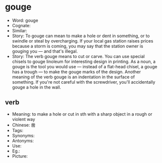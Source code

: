 # gouge

- Word: gouge
- Cognate: 
- Similar: 
- Story: To gouge can mean to make a hole or dent in something, or to swindle or steal by overcharging. If your local gas station raises prices because a storm is coming, you may say that the station owner is gouging you — and that's illegal.
- Story: The verb gouge means to cut or carve. You can use special chisels to gouge linoleum for interesting design in printing. As a noun, a gouge is the tool you would use — instead of a flat-head chisel, a gouge has a trough — to make the gouge marks of the design. Another meaning of the verb gouge is an indentation in the surface of something. If you're not careful with the screwdriver, you'll accidentally gouge a hole in the wall.

## verb

- Meaning: to make a hole or cut in sth with a sharp object in a rough or violent way
- Chinese: 凿
- Tags: 
- Synonyms: 
- Antonyms: 
- Use: 
- Eg.: 
- Picture: 

